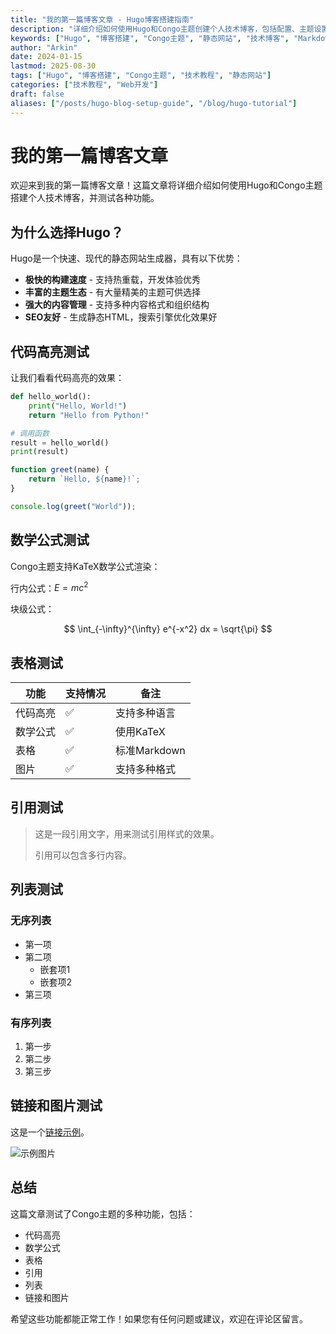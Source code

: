 ```yaml
---
title: "我的第一篇博客文章 - Hugo博客搭建指南"
description: "详细介绍如何使用Hugo和Congo主题创建个人技术博客，包括配置、主题设置、功能测试等完整教程"
keywords: ["Hugo", "博客搭建", "Congo主题", "静态网站", "技术博客", "Markdown", "代码高亮"]
author: "Arkin"
date: 2024-01-15
lastmod: 2025-08-30
tags: ["Hugo", "博客搭建", "Congo主题", "技术教程", "静态网站"]
categories: ["技术教程", "Web开发"]
draft: false
aliases: ["/posts/hugo-blog-setup-guide", "/blog/hugo-tutorial"]
---
```


# 我的第一篇博客文章

欢迎来到我的第一篇博客文章！这篇文章将详细介绍如何使用Hugo和Congo主题搭建个人技术博客，并测试各种功能。

## 为什么选择Hugo？

Hugo是一个快速、现代的静态网站生成器，具有以下优势：

- **极快的构建速度** - 支持热重载，开发体验优秀
- **丰富的主题生态** - 有大量精美的主题可供选择
- **强大的内容管理** - 支持多种内容格式和组织结构
- **SEO友好** - 生成静态HTML，搜索引擎优化效果好

## 代码高亮测试

让我们看看代码高亮的效果：

```python
def hello_world():
    print("Hello, World!")
    return "Hello from Python!"

# 调用函数
result = hello_world()
print(result)
```

```javascript
function greet(name) {
    return `Hello, ${name}!`;
}

console.log(greet("World"));
```

## 数学公式测试

Congo主题支持KaTeX数学公式渲染：

行内公式：$E = mc^2$

块级公式：

$$
\int_{-\infty}^{\infty} e^{-x^2} dx = \sqrt{\pi}
$$

## 表格测试

| 功能 | 支持情况 | 备注 |
|------|----------|------|
| 代码高亮 | ✅ | 支持多种语言 |
| 数学公式 | ✅ | 使用KaTeX |
| 表格 | ✅ | 标准Markdown |
| 图片 | ✅ | 支持多种格式 |

## 引用测试

> 这是一段引用文字，用来测试引用样式的效果。
> 
> 引用可以包含多行内容。

## 列表测试

### 无序列表
- 第一项
- 第二项
  - 嵌套项1
  - 嵌套项2
- 第三项

### 有序列表
1. 第一步
2. 第二步
3. 第三步

## 链接和图片测试

这是一个[链接示例](https://example.com)。

![示例图片](https://via.placeholder.com/400x200/007acc/ffffff?text=示例图片)

## 总结

这篇文章测试了Congo主题的多种功能，包括：

- 代码高亮
- 数学公式
- 表格
- 引用
- 列表
- 链接和图片

希望这些功能都能正常工作！如果您有任何问题或建议，欢迎在评论区留言。
